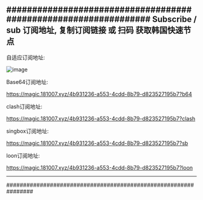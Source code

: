 ################################################################
Subscribe / sub 订阅地址, 复制订阅链接 或 扫码  获取韩国快速节点
---------------------------------------------------------------
自适应订阅地址:

 ![image](/微信图片_20250726205436.png)

Base64订阅地址:

https://magic.181007.xyz/4b931236-a553-4cdd-8b79-d823527195b7?b64

clash订阅地址:

https://magic.181007.xyz/4b931236-a553-4cdd-8b79-d823527195b7?clash

singbox订阅地址:

https://magic.181007.xyz/4b931236-a553-4cdd-8b79-d823527195b7?sb

loon订阅地址:

https://magic.181007.xyz/4b931236-a553-4cdd-8b79-d823527195b7?loon

---------------------------------------------------------------
################################################################

